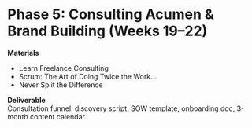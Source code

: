 
# Phase 5: Consulting Acumen & Brand Building (Weeks 19–22)

**Materials**  
- Learn Freelance Consulting  
- Scrum: The Art of Doing Twice the Work…  
- Never Split the Difference

**Deliverable**  
Consultation funnel: discovery script, SOW template, onboarding doc, 3-month content calendar.
